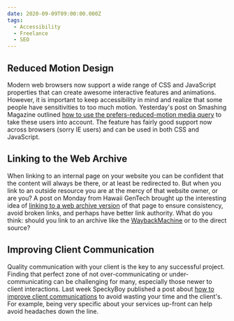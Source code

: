 ```yaml
---
date: 2020-09-09T09:00:00.000Z
tags:
  - Accessibility
  - Freelance
  - SEO
---
```


## Reduced Motion Design

Modern web browsers now support a wide range of CSS and JavaScript properties that can create awesome interactive features and animations. However, it is important to keep accessibility in mind and realize that some people have sensitivities to too much motion. Yesterday's post on Smashing Magazine outlined [how to use the prefers-reduced-motion media query](https://www.smashingmagazine.com/2020/09/design-reduced-motion-sensitivities/) to take these users into account. The feature has fairly good support now across browsers (sorry IE users) and can be used in both CSS and JavaScript.

## Linking to the Web Archive

When linking to an internal page on your website you can be confident that the content will always be there, or at least be redirected to. But when you link to an outside resource you are at the mercy of that website owner, or are you? A post on Monday from Hawaii GenTech brought up the interesting idea of [linking to a web archive version](https://hawaiigentech.com/post/commentary/why-i-link-to-waybackmachine-instead/) of that page to ensure consistency, avoid broken links, and perhaps have better link authority. What do you think: should you link to an archive like the [WaybackMachine](https://archive.org/web/) or to the direct source?

## Improving Client Communication

Quality communication with your client is the key to any successful project. Finding that perfect zone of not over-communicating or under-communicating can be challenging for many, especially those newer to client interactions. Last week SpeckyBoy published a post about [how to improve client communications](https://speckyboy.com/simple-ways-you-can-improve-your-communication-with-clients/) to avoid wasting your time and the client's. For example, being very specific about your services up-front can help avoid headaches down the line.
